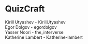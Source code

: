 # QuizCraft
Kirill Utyashev - KirillUtyashev  
Egor Dolgov - egordolgov  
Yasser Noori - the_interverse  
Katherine Lambert - Katherine-lambert  
